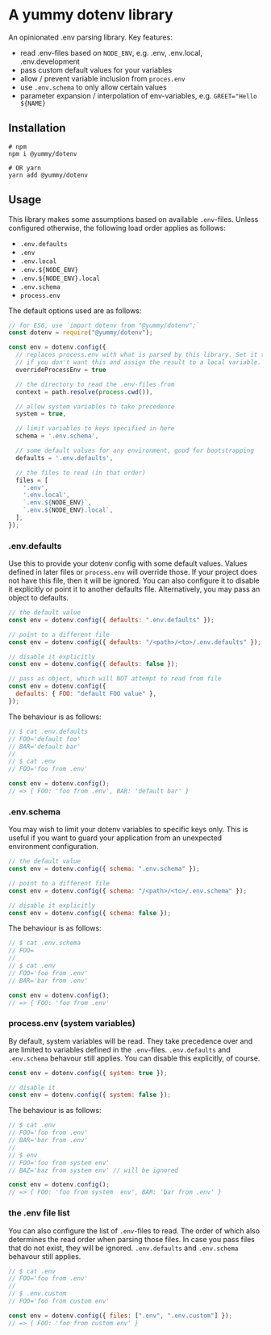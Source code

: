 # A yummy dotenv library

An opinionated .env parsing library. Key features:

- read .env-files based on `NODE_ENV`, e.g. .env, .env.local, .env.development
- pass custom default values for your variables
- allow / prevent variable inclusion from `proces.env`
- use `.env.schema` to only allow certain values
- parameter expansion / interpolation of env-variables, e.g. `GREET="Hello ${NAME}`

## Installation

```shell
# npm
npm i @yummy/dotenv

# OR yarn
yarn add @yummy/dotenv
```

## Usage

This library makes some assumptions based on available `.env`-files. Unless configured otherwise, the following load order applies as follows:

- `.env.defaults`
- `.env`
- `.env.local`
- `.env.${NODE_ENV}`
- `.env.${NODE_ENV}.local`
- `.env.schema`
- `process.env`

The default options used are as follows:

```javascript
// for ES6, use `import dotenv from "@yummy/dotenv";`
const dotenv = require("@yummy/dotenv");

const env = dotenv.config({
  // replaces process.env with what is parsed by this library. Set it to false
  // if you don't want this and assign the result to a local variable.
  overrideProcessEnv = true

  // the directory to read the .env-files from
  context = path.resolve(process.cwd()),

  // allow system variables to take precedence
  system = true,

  // limit variables to keys specified in here
  schema = '.env.schema',

  // some default values for any environment, good for bootstrapping
  defaults = '.env.defaults',

  // the files to read (in that order)
  files = [
    '.env',
    '.env.local',
    `.env.${NODE_ENV}`,
    `.env.${NODE_ENV}.local`,
  ],
});
```

### .env.defaults

Use this to provide your dotenv config with some default values. Values defined in later files or `process.env` will override those. If your project does not have this file, then it will be ignored. You can also configure it to disable it explicitly or point it to another defaults file. Alternatively, you may pass an object to defaults.

```javascript
// the default value
const env = dotenv.config({ defaults: ".env.defaults" });

// point to a different file
const env = dotenv.config({ defaults: "/<path>/<to>/.env.defaults" });

// disable it explicitly
const env = dotenv.config({ defaults: false });

// pass as object, which will NOT attempt to read from file
const env = dotenv.config({
  defaults: { FOO: "default FOO value" },
});
```

The behaviour is as follows:

```javascript
// $ cat .env.defaults
// FOO='default foo'
// BAR='default bar'
//
// $ cat .env
// FOO='foo from .env'

const env = dotenv.config();
// => { FOO: 'foo from .env', BAR: 'default bar' }
```

### .env.schema

You may wish to limit your dotenv variables to specific keys only. This is useful if you want to guard your application from an unexpected environment configuration.

```javascript
// the default value
const env = dotenv.config({ schema: ".env.schema" });

// point to a different file
const env = dotenv.config({ schema: "/<path>/<to>/.env.schema" });

// disable it explicitly
const env = dotenv.config({ schema: false });
```

The behaviour is as follows:

```javascript
// $ cat .env.schema
// FOO=
//
// $ cat .env
// FOO='foo from .env'
// BAR='bar from .env'

const env = dotenv.config();
// => { FOO: 'foo from .env'
```

### process.env (system variables)

By default, system variables will be read. They take precedence over and are limited to variables defined in the `.env`-files. `.env.defaults` and `.env.schema` behavour still applies. You can disable this explicitly, of course.

```javascript
const env = dotenv.config({ system: true });

// disable it
const env = dotenv.config({ system: false });
```

The behaviour is as follows:

```javascript
// $ cat .env
// FOO='foo from .env'
// BAR='bar from .env'
//
// $ env
// FOO='foo from system env'
// BAZ='baz from system env' // will be ignored

const env = dotenv.config();
// => { FOO: 'foo from system  env', BAR: 'bar from .env' }
```

### the .env file list

You can also configure the list of `.env`-files to read. The order of which also determines the read order when parsing those files. In case you pass files that do not exist, they will be ignored. `.env.defaults` and `.env.schema` behavour still applies.

```javascript
// $ cat .env
// FOO='foo from .env'
//
// $ .env.custom
// FOO='foo from custom env'

const env = dotenv.config({ files: [".env", ".env.custom"] });
// => { FOO: 'foo from custom env' }
```
